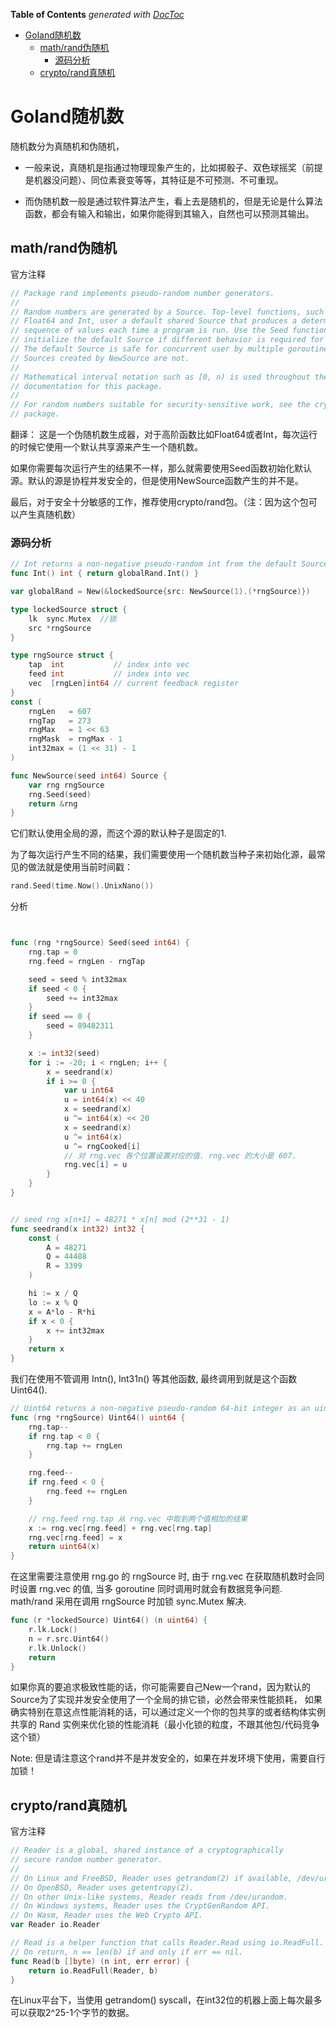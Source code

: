 <!-- START doctoc generated TOC please keep comment here to allow auto update -->
<!-- DON'T EDIT THIS SECTION, INSTEAD RE-RUN doctoc TO UPDATE -->
**Table of Contents**  *generated with [DocToc](https://github.com/thlorenz/doctoc)*

- [Goland随机数](#goland%E9%9A%8F%E6%9C%BA%E6%95%B0)
  - [math/rand伪随机](#mathrand%E4%BC%AA%E9%9A%8F%E6%9C%BA)
    - [源码分析](#%E6%BA%90%E7%A0%81%E5%88%86%E6%9E%90)
  - [crypto/rand真随机](#cryptorand%E7%9C%9F%E9%9A%8F%E6%9C%BA)

<!-- END doctoc generated TOC please keep comment here to allow auto update -->

# Goland随机数

随机数分为真随机和伪随机，

- 一般来说，真随机是指通过物理现象产生的，比如掷骰子、双色球摇奖（前提是机器没问题）、同位素衰变等等，其特征是不可预测、不可重现。

- 而伪随机数一般是通过软件算法产生，看上去是随机的，但是无论是什么算法函数，都会有输入和输出，如果你能得到其输入，自然也可以预测其输出。


## math/rand伪随机
官方注释
```go
// Package rand implements pseudo-random number generators.
//
// Random numbers are generated by a Source. Top-level functions, such as
// Float64 and Int, user a default shared Source that produces a deterministic
// sequence of values each time a program is run. Use the Seed function to
// initialize the default Source if different behavior is required for each run.
// The default Source is safe for concurrent user by multiple goroutines, but
// Sources created by NewSource are not.
//
// Mathematical interval notation such as [0, n) is used throughout the
// documentation for this package.
//
// For random numbers suitable for security-sensitive work, see the crypto/rand
// package.
```
翻译： 这是一个伪随机数生成器，对于高阶函数比如Float64或者Int，每次运行的时候它使用一个默认共享源来产生一个随机数。

如果你需要每次运行产生的结果不一样，那么就需要使用Seed函数初始化默认源。默认的源是协程并发安全的，但是使用NewSource函数产生的并不是。

最后，对于安全十分敏感的工作，推荐使用crypto/rand包。（注：因为这个包可以产生真随机数）

### 源码分析
```go
// Int returns a non-negative pseudo-random int from the default Source.
func Int() int { return globalRand.Int() }

var globalRand = New(&lockedSource{src: NewSource(1).(*rngSource)})

type lockedSource struct {
    lk  sync.Mutex  //锁
    src *rngSource
}

type rngSource struct {
	tap  int           // index into vec
	feed int           // index into vec
	vec  [rngLen]int64 // current feedback register
}
const (
    rngLen   = 607
    rngTap   = 273
    rngMax   = 1 << 63
    rngMask  = rngMax - 1
    int32max = (1 << 31) - 1
)

func NewSource(seed int64) Source {
    var rng rngSource
    rng.Seed(seed)
    return &rng
}
```
它们默认使用全局的源，而这个源的默认种子是固定的1.


为了每次运行产生不同的结果，我们需要使用一个随机数当种子来初始化源，最常见的做法就是使用当前时间戳：
```go
rand.Seed(time.Now().UnixNano())
```
分析
```go


func (rng *rngSource) Seed(seed int64) {
	rng.tap = 0
	rng.feed = rngLen - rngTap

	seed = seed % int32max
	if seed < 0 {
		seed += int32max
	}
	if seed == 0 {
		seed = 89482311
	}

	x := int32(seed)
	for i := -20; i < rngLen; i++ {
		x = seedrand(x)
		if i >= 0 {
			var u int64
			u = int64(x) << 40
			x = seedrand(x)
			u ^= int64(x) << 20
			x = seedrand(x)
			u ^= int64(x)
			u ^= rngCooked[i]
			// 对 rng.vec 各个位置设置对应的值. rng.vec 的大小是 607.
			rng.vec[i] = u
		}
	}
}


// seed rng x[n+1] = 48271 * x[n] mod (2**31 - 1)
func seedrand(x int32) int32 {
	const (
		A = 48271
		Q = 44488
		R = 3399
	)

	hi := x / Q
	lo := x % Q
	x = A*lo - R*hi
	if x < 0 {
		x += int32max
	}
	return x
}
```

我们在使用不管调用 Intn(), Int31n() 等其他函数, 最终调用到就是这个函数Uint64().
```go
// Uint64 returns a non-negative pseudo-random 64-bit integer as an uint64.
func (rng *rngSource) Uint64() uint64 {
	rng.tap--
	if rng.tap < 0 {
		rng.tap += rngLen
	}

	rng.feed--
	if rng.feed < 0 {
		rng.feed += rngLen
	}

	// rng.feed rng.tap 从 rng.vec 中取到两个值相加的结果
	x := rng.vec[rng.feed] + rng.vec[rng.tap]
	rng.vec[rng.feed] = x
	return uint64(x)
}

```

在这里需要注意使用 rng.go 的 rngSource 时, 由于 rng.vec 在获取随机数时会同时设置 rng.vec 的值, 当多 goroutine 同时调用时就会有数据竞争问题. math/rand 采用在调用 rngSource 时加锁  sync.Mutex 解决.
```go
func (r *lockedSource) Uint64() (n uint64) {
    r.lk.Lock()
    n = r.src.Uint64()
    r.lk.Unlock()
    return
}
```


如果你真的要追求极致性能的话，你可能需要自己New一个rand，因为默认的Source为了实现并发安全使用了一个全局的排它锁，必然会带来性能损耗，
如果确实特别在意这点性能消耗的话，可以通过定义一个你的包共享的或者结构体实例共享的 Rand 实例来优化锁的性能消耗（最小化锁的粒度，不跟其他包/代码竞争这个锁）

Note: 但是请注意这个rand并不是并发安全的，如果在并发环境下使用，需要自行加锁！


## crypto/rand真随机
官方注释
```go
// Reader is a global, shared instance of a cryptographically
// secure random number generator.
//
// On Linux and FreeBSD, Reader uses getrandom(2) if available, /dev/urandom otherwise.
// On OpenBSD, Reader uses getentropy(2).
// On other Unix-like systems, Reader reads from /dev/urandom.
// On Windows systems, Reader uses the CryptGenRandom API.
// On Wasm, Reader uses the Web Crypto API.
var Reader io.Reader

// Read is a helper function that calls Reader.Read using io.ReadFull.
// On return, n == len(b) if and only if err == nil.
func Read(b []byte) (n int, err error) {
	return io.ReadFull(Reader, b)
}
```
在Linux平台下，当使用 getrandom() syscall，在int32位的机器上面上每次最多可以获取2^25-1个字节的数据。
